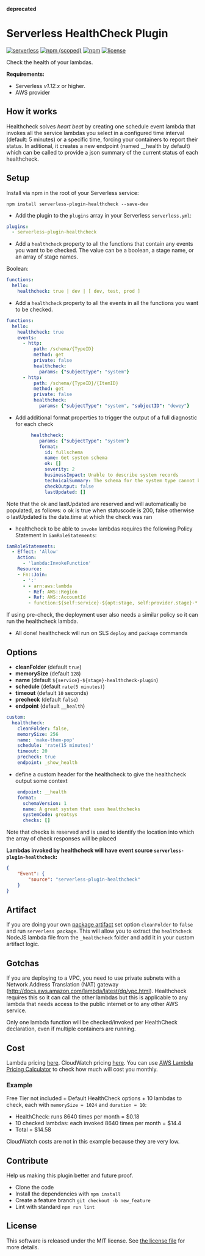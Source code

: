 **deprecated**

# Serverless HealthCheck Plugin

[![serverless](http://public.serverless.com/badges/v3.svg)](http://www.serverless.com)
[![npm (scoped)](https://img.shields.io/npm/v/@financial-times/serverless-plugin-healthcheck.svg)](https://www.npmjs.com/package/@financial-times/serverless-plugin-healthcheck)
[![npm](https://img.shields.io/npm/dw/@financial-times/serverless-plugin-healthcheck.svg)](https://www.npmjs.com/package/@financial-times/serverless-plugin-healthcheck)
[![license](https://img.shields.io/npm/l/serverless-plugin-healthcheck.svg)](https://raw.githubusercontent.com/Financial-Times/serverless-plugin-healthcheck/master/LICENSE)

Check the health of your lambdas.

**Requirements:**

* Serverless _v1.12.x_ or higher.
* AWS provider

## How it works

Healthcheck solves _heart beat_ by creating one schedule event lambda that invokes all the service lambdas you select in a configured time interval (default: 5 minutes) or a specific time, forcing your containers to report their status.
In aditional, it creates a new endpoint (named \_\_health by default) which can be called to provide a json summary of the current status of each healthcheck.

## Setup

Install via npm in the root of your Serverless service:

```
npm install serverless-plugin-healthcheck --save-dev
```

* Add the plugin to the `plugins` array in your Serverless `serverless.yml`:

```yml
plugins:
  - serverless-plugin-healthcheck
```

* Add a `healthcheck` property to all the functions that contain any events you want to be checked.  The value can be a boolean, a stage name, or an array of stage names.

Boolean:

```yml
functions:
  hello:
    healthcheck: true | dev | [ dev, test, prod ]
```
 
* Add a `healthcheck` property to all the events in all the functions you want to be checked.

```yml
functions:
  hello:
    healthcheck: true
    events:
      - http:
          path: /schema/{TypeID}
          method: get
          private: false
          healthcheck:
            params: {"subjectType": "system"}
      - http:
          path: /schema/{TypeID}/{ItemID}
          method: get
          private: false
          healthcheck:
            params: {"subjectType": "system", "subjectID": "dewey"}
```

* Add additional format properties to trigger the output of a full diagnostic for each check

```yml
         healthcheck:
            params: {"subjectType": "system"}
            format:
              id: fullschema
              name: Get system schema
              ok: []
              severity: 2
              businessImpact: Unable to describe system records
              technicalSummary: The schema for the system type cannot be read from the CMDB
              checkOutput: false
              lastUpdated: []
```

Note that the ok and lastUpdated are reserved and will automatically be populated, as follows:
o ok is true when statuscode is 200, false otherwise
o lastUpdated is the date.time at which the check was ran

* healthcheck to be able to `invoke` lambdas requires the following Policy Statement in `iamRoleStatements`:

```yaml
iamRoleStatements:
  - Effect: 'Allow'
    Action:
      - 'lambda:InvokeFunction'
    Resource:
    - Fn::Join:
      - ':'
      - - arn:aws:lambda
        - Ref: AWS::Region
        - Ref: AWS::AccountId
        - function:${self:service}-${opt:stage, self:provider.stage}-*
```

If using pre-check, the deployment user also needs a similar policy so it can run the healthcheck lambda.

* All done! healthcheck will run on SLS `deploy` and `package` commands

## Options

* **cleanFolder** (default `true`)
* **memorySize** (default `128`)
* **name** (default `${service}-${stage}-healthcheck-plugin`)
* **schedule** (default `rate(5 minutes)`)
* **timeout** (default `10` seconds)
* **precheck** (default `false`)
* **endpoint** (default `__health`)

```yml
custom:
  healthcheck:
    cleanFolder: false,
    memorySize: 256
    name: 'make-them-pop'
    schedule: 'rate(15 minutes)'
    timeout: 20
    precheck: true
    endpoint: _show_health
```

* define a custom header for the healthcheck to give the healthcheck output some context

```yml
    endpoint: __health
    format:
      schemaVersion: 1
      name: A great system that uses healthchecks
      systemCode: greatsys
      checks: []
```

Note that checks is reserved and is used to identify the location into which the array of check responses will be placed

**Lambdas invoked by healthcheck will have event source `serverless-plugin-healthcheck`:**

```json
{
    "Event": {
        "source": "serverless-plugin-healthcheck"
    }
}
```

## Artifact

If you are doing your own [package artifact](https://serverless.com/framework/docs/providers/aws/guide/packaging#artifact) set option `cleanFolder` to `false` and run `serverless package`. This will allow you to extract the `healthcheck` NodeJS lambda file from the `_healthcheck` folder and add it in your custom artifact logic.

## Gotchas

If you are deploying to a VPC, you need to use private subnets with a Network Address Translation (NAT) gateway (http://docs.aws.amazon.com/lambda/latest/dg/vpc.html). Healthcheck requires this so it can call the other lambdas but this is applicable to any lambda that needs access to the public internet or to any other AWS service.

Only one lambda function will be checked/invoked per HealthCheck declaration, even if multiple containers are running.

## Cost

Lambda pricing [here](https://aws.amazon.com/lambda/pricing/). CloudWatch pricing [here](https://aws.amazon.com/cloudwatch/pricing/). You can use [AWS Lambda Pricing Calculator](https://s3.amazonaws.com/lambda-tools/pricing-calculator.html) to check how much will cost you monthly.

### Example

Free Tier not included + Default HealthCheck options + 10 lambdas to check, each with `memorySize = 1024` and `duration = 10`:

* HealthCheck: runs 8640 times per month = $0.18
* 10 checked lambdas: each invoked 8640 times per month = $14.4
* Total = $14.58

CloudWatch costs are not in this example because they are very low.

## Contribute

Help us making this plugin better and future proof.

* Clone the code
* Install the dependencies with `npm install`
* Create a feature branch `git checkout -b new_feature`
* Lint with standard `npm run lint`

## License

This software is released under the MIT license. See [the license file](LICENSE) for more details.
